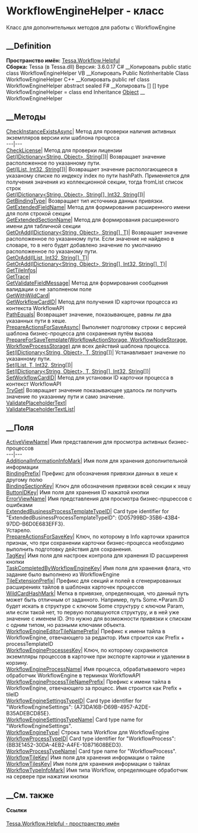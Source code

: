 # WorkflowEngineHelper - класс
Класс для дополнительных методов для работы с WorkflowEngine
## __Definition
 **Пространство имён:** [Tessa.Workflow.Helpful](N_Tessa_Workflow_Helpful.htm)  
 **Сборка:** Tessa (в Tessa.dll) Версия: 3.6.0.17
C# __Копировать
     public static class WorkflowEngineHelper
VB __Копировать
     Public NotInheritable Class WorkflowEngineHelper
C++ __Копировать
     public ref class WorkflowEngineHelper abstract sealed
F# __Копировать
     [<AbstractClassAttribute>]
    [<SealedAttribute>]
    type WorkflowEngineHelper = class end
Inheritance
    [Object](https://learn.microsoft.com/dotnet/api/system.object) __ WorkflowEngineHelper
##  __Методы
[CheckInstanceExistsAsync](M_Tessa_Workflow_Helpful_WorkflowEngineHelper_CheckInstanceExistsAsync.htm)|
Метод для проверки наличия активных экземпляров версии или шаблона процесса  
---|---  
[CheckLicense](M_Tessa_Workflow_Helpful_WorkflowEngineHelper_CheckLicense.htm)|
Метод для проверки лицензии  
[Get<T>(IDictionary<String, Object>,
String[])](M_Tessa_Workflow_Helpful_WorkflowEngineHelper_Get__1.htm)|
Возвращает значение расположенное по указанному пути.  
[Get<T>(IList, Int32,
String[])](M_Tessa_Workflow_Helpful_WorkflowEngineHelper_Get__1_2.htm)|
Возвращает значение распологающееся в указаному списке по индексу index по
пути hashPath. Применяется для получения значения из коллекционной секции,
тогда fromList список строк  
[Get<T>(IDictionary<String, Object>, String[], Int32,
String[])](M_Tessa_Workflow_Helpful_WorkflowEngineHelper_Get__1_1.htm)|  
[GetBindingType](M_Tessa_Workflow_Helpful_WorkflowEngineHelper_GetBindingType.htm)|
Возвращает тип источника данных привязки.  
[GetExtendedFieldName](M_Tessa_Workflow_Helpful_WorkflowEngineHelper_GetExtendedFieldName.htm)|
Метод для формирования расширенного имени для поля строкой секции  
[GetExtendedSectionName](M_Tessa_Workflow_Helpful_WorkflowEngineHelper_GetExtendedSectionName.htm)|
Метод для формирования расширенного имени для табличной секции  
[GetOrAdd<T>(IDictionary<String, Object>, String[],
T)](M_Tessa_Workflow_Helpful_WorkflowEngineHelper_GetOrAdd__1_1.htm)|
Возвращает значение расположенное по указанному пути. Если значение не найдено
в словаре, то в него будет добавлено значение по умолчанию расположенное по
указаному пути.  
[GetOrAdd<T>(IList, Int32, String[],
T)](M_Tessa_Workflow_Helpful_WorkflowEngineHelper_GetOrAdd__1_2.htm)|  
[GetOrAdd<T>(IDictionary<String, Object>, String[], Int32, String[],
T)](M_Tessa_Workflow_Helpful_WorkflowEngineHelper_GetOrAdd__1.htm)|  
[GetTileInfos](M_Tessa_Workflow_Helpful_WorkflowEngineHelper_GetTileInfos.htm)|  
[GetTrace](M_Tessa_Workflow_Helpful_WorkflowEngineHelper_GetTrace.htm)|  
[GetValidateFieldMessage](M_Tessa_Workflow_Helpful_WorkflowEngineHelper_GetValidateFieldMessage.htm)|
Метод для формирования сообщения валидации о не заполненом поле  
[GetWithWildCard<T>](M_Tessa_Workflow_Helpful_WorkflowEngineHelper_GetWithWildCard__1.htm)|  
[GetWorkflowCardID](M_Tessa_Workflow_Helpful_WorkflowEngineHelper_GetWorkflowCardID.htm)|
Метод для получения ID карточки процесса из контекста WorkflowAPI  
[PathEquals](M_Tessa_Workflow_Helpful_WorkflowEngineHelper_PathEquals.htm)|
Возвращает значение, показывающее, равны ли два указанных пути в хеше.  
[PrepareActionsForSaveAsync](M_Tessa_Workflow_Helpful_WorkflowEngineHelper_PrepareActionsForSaveAsync.htm)|
Выполняет подготовку строки с версией шаблона бизнес-процесса для сохранения
путём вызова [PrepareForSaveTemplate(WorkflowActionStorage,
WorkflowNodeStorage,
WorkflowProcessStorage)](M_Tessa_Workflow_Actions_IWorkflowAction_PrepareForSaveTemplate.htm)
для всех действий шаблона процесса.  
[Set<T>(IDictionary<String, Object>, T,
String[])](M_Tessa_Workflow_Helpful_WorkflowEngineHelper_Set__1.htm)|
Устанавливает значение по указанному пути.  
[Set<T>(IList, T, Int32,
String[])](M_Tessa_Workflow_Helpful_WorkflowEngineHelper_Set__1_2.htm)|  
[Set<T>(IDictionary<String, Object>, T, String[], Int32,
String[])](M_Tessa_Workflow_Helpful_WorkflowEngineHelper_Set__1_1.htm)|  
[SetWorkflowCardID](M_Tessa_Workflow_Helpful_WorkflowEngineHelper_SetWorkflowCardID.htm)|
Метод для установки ID карточки процесса в контекст WorkflowAPI  
[TryGet<T>](M_Tessa_Workflow_Helpful_WorkflowEngineHelper_TryGet__1.htm)|
Возвращает значение показывающее удалось ли получить значение по указаннму
пути и само значение.  
[ValidatePlaceholderText](M_Tessa_Workflow_Helpful_WorkflowEngineHelper_ValidatePlaceholderText.htm)|  
[ValidatePlaceholderTextList](M_Tessa_Workflow_Helpful_WorkflowEngineHelper_ValidatePlaceholderTextList.htm)|  
## __Поля
[ActiveViewName](F_Tessa_Workflow_Helpful_WorkflowEngineHelper_ActiveViewName.htm)|
Имя представления для просмотра активных бизнес-процессов  
---|---  
[AdditionalInformationInfoMark](F_Tessa_Workflow_Helpful_WorkflowEngineHelper_AdditionalInformationInfoMark.htm)|
Имя поля для хранения дополнительной информации  
[BindingPrefix](F_Tessa_Workflow_Helpful_WorkflowEngineHelper_BindingPrefix.htm)|
Префикс для обозначения привязки данных в хеше к другому полю  
[BindingSectionKey](F_Tessa_Workflow_Helpful_WorkflowEngineHelper_BindingSectionKey.htm)|
Ключ для обозначения привязки всей секции к хешу  
[ButtonIDKey](F_Tessa_Workflow_Helpful_WorkflowEngineHelper_ButtonIDKey.htm)|
Имя поля для хранения ID нажатой кнопки  
[ErrorViewName](F_Tessa_Workflow_Helpful_WorkflowEngineHelper_ErrorViewName.htm)|
Имя представления для просмотра бизнес-прцоессов с ошибками  
[ExtendedBusinessProcessTemplateTypeID](F_Tessa_Workflow_Helpful_WorkflowEngineHelper_ExtendedBusinessProcessTemplateTypeID.htm)|
Card type identifier for "ExtendedBusinessProcessTemplateTypeID":
{D05799BD-35B6-43B4-97DD-B6D0E683EFF3}.  
Устарело.  
[PrepareActionsForSaveKey](F_Tessa_Workflow_Helpful_WorkflowEngineHelper_PrepareActionsForSaveKey.htm)|
Ключ, по которому в Info карточки хранится признак, что при сохранении
карточки бизнес-процесса необходимо выполнить подготовку действия для
сохранения.  
[TagKey](F_Tessa_Workflow_Helpful_WorkflowEngineHelper_TagKey.htm)|  Имя поля
для настроек контрола для хранения ID расширення кнопки  
[TaskCompletedByWorkflowEngineKey](F_Tessa_Workflow_Helpful_WorkflowEngineHelper_TaskCompletedByWorkflowEngineKey.htm)|
Имя поля для хранения флага, что задание было выполнено из WorkflowEngine  
[TileExtensionPrefix](F_Tessa_Workflow_Helpful_WorkflowEngineHelper_TileExtensionPrefix.htm)|
Префикс для секций и полей в сгенерированных расширениях тайлов в шаблонах
карточек процессов  
[WildCardHashMark](F_Tessa_Workflow_Helpful_WorkflowEngineHelper_WildCardHashMark.htm)|
Метка в привязке, определяющая, что данный путь может быть отличным от
заданного. Например, путь Some.*Param.ID будет искать в структуре с ключом
Some структуру с ключом Param, или если такой нет, то первую попавшуются
структуру, и в ней уже значение с именем ID. Это нужно для возможности
привязки к спискам с одним типом, но разными ключами объекта.  
[WorkflowEngineEditorTileNamePrefix](F_Tessa_Workflow_Helpful_WorkflowEngineHelper_WorkflowEngineEditorTileNamePrefix.htm)|
Префикс к имени тайла в WorkflowEngine, отвечающего за редактор. Имя строится
как Prefix + processTemplateID  
[WorkflowEngineProcessesKey](F_Tessa_Workflow_Helpful_WorkflowEngineHelper_WorkflowEngineProcessesKey.htm)|
Ключ, по которому сохраняются экземпляры процессов в карточке при экcпорте
карточки и удалении в корзину.  
[WorkflowEngineProcessName](F_Tessa_Workflow_Helpful_WorkflowEngineHelper_WorkflowEngineProcessName.htm)|
Имя процесса, обрабатываемого через обработчик WorkflowEngine в терминах
WorkflowAPI  
[WorkflowEngineProcessTileNamePrefix](F_Tessa_Workflow_Helpful_WorkflowEngineHelper_WorkflowEngineProcessTileNamePrefix.htm)|
Префикс к имени тайла в WorkflowEngine, отвечающего за процесс. Имя строится
как Prefix + tileID  
[WorkflowEngineSettingsTypeID](F_Tessa_Workflow_Helpful_WorkflowEngineHelper_WorkflowEngineSettingsTypeID.htm)|
Card type identifier for "WorkflowEngineSettings":
{A73DA16B-D69B-4957-A2DE-B35ADEBCD85E}.  
[WorkflowEngineSettingsTypeName](F_Tessa_Workflow_Helpful_WorkflowEngineHelper_WorkflowEngineSettingsTypeName.htm)|
Card type name for "WorkflowEngineSettings".  
[WorkflowEngineType](F_Tessa_Workflow_Helpful_WorkflowEngineHelper_WorkflowEngineType.htm)|
Строка типа Workflow для WorkflowEngine  
[WorkflowProcessTypeID](F_Tessa_Workflow_Helpful_WorkflowEngineHelper_WorkflowProcessTypeID.htm)|
Card type identifier for "WorkflowProcess":
{BB3E1452-30DA-4EB2-A4FE-10871608BED3}.  
[WorkflowProcessTypeName](F_Tessa_Workflow_Helpful_WorkflowEngineHelper_WorkflowProcessTypeName.htm)|
Card type name for "WorkflowProcess".  
[WorkflowTileKey](F_Tessa_Workflow_Helpful_WorkflowEngineHelper_WorkflowTileKey.htm)|
Имя поля для хранения информации о тайле  
[WorkflowTilesKey](F_Tessa_Workflow_Helpful_WorkflowEngineHelper_WorkflowTilesKey.htm)|
Имя поля для хранения информации о тайлах  
[WorkflowTypeInfoMark](F_Tessa_Workflow_Helpful_WorkflowEngineHelper_WorkflowTypeInfoMark.htm)|
Имя типа Workflow, определяющее обработчик на сервере при нажатии кнопки  
## __См. также
#### Ссылки
[Tessa.Workflow.Helpful - пространство имён](N_Tessa_Workflow_Helpful.htm)
